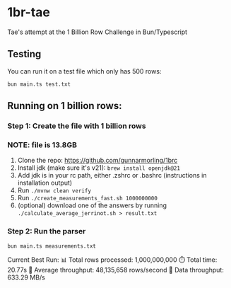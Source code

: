 # 1br-tae

Tae's attempt at the 1 Billion Row Challenge in Bun/Typescript


## Testing

You can run it on a test file which only has 500 rows:

```
bun main.ts test.txt
```

## Running on 1 billion rows:

### Step 1: Create the file with 1 billion rows

### NOTE: file is 13.8GB
1. Clone the repo: https://github.com/gunnarmorling/1brc
2. Install jdk (make sure it's v21): `brew install openjdk@21`
3. Add jdk is in your rc path, either .zshrc or .bashrc (instructions in installation output)
4. Run `./mvnw clean verify`
5. Run `./create_measurements_fast.sh 1000000000`
6. (optional) download one of the answers by running `./calculate_average_jerrinot.sh > result.txt`

### Step 2: Run the parser
```
bun main.ts measurements.txt
```

Current Best Run:
📊 Total rows processed: 1,000,000,000
⏱️  Total time: 20.77s
🚀 Average throughput: 48,135,658 rows/second
💾 Data throughput: 633.29 MB/s